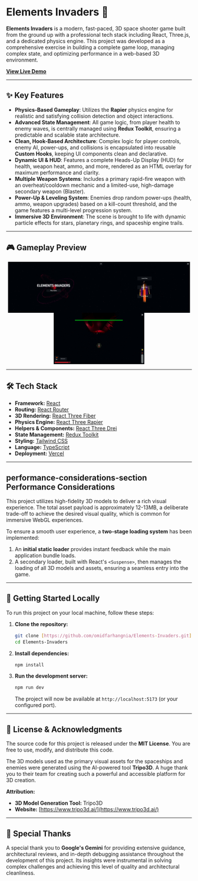 # Elements Invaders 🚀

**Elements Invaders** is a modern, fast-paced, 3D space shooter game built from the ground up with a professional tech stack including React, Three.js, and a dedicated physics engine. This project was developed as a comprehensive exercise in building a complete game loop, managing complex state, and optimizing performance in a web-based 3D environment.

**[View Live Demo](https://elements-invaders.vercel.app/)**

---

## ✨ Key Features

- **Physics-Based Gameplay**: Utilizes the **Rapier** physics engine for realistic and satisfying collision detection and object interactions.
- **Advanced State Management**: All game logic, from player health to enemy waves, is centrally managed using **Redux Toolkit**, ensuring a predictable and scalable state architecture.
- **Clean, Hook-Based Architecture**: Complex logic for player controls, enemy AI, power-ups, and collisions is encapsulated into reusable **Custom Hooks**, keeping UI components clean and declarative.
- **Dynamic UI & HUD**: Features a complete Heads-Up Display (HUD) for health, weapon heat, ammo, and more, rendered as an HTML overlay for maximum performance and clarity.
- **Multiple Weapon Systems**: Includes a primary rapid-fire weapon with an overheat/cooldown mechanic and a limited-use, high-damage secondary weapon (Blaster).
- **Power-Up & Leveling System**: Enemies drop random power-ups (health, ammo, weapon upgrades) based on a kill-count threshold, and the game features a multi-level progression system.
- **Immersive 3D Environment**: The scene is brought to life with dynamic particle effects for stars, planetary rings, and spaceship engine trails.

---

## 🎮 Gameplay Preview

<div style="display:flex; justify-content:center; align-items: center; flex-wrap:wrap;">
  <img src="https://raw.githubusercontent.com/omidfarhangnia/Elements-Invaders/main/app/assets/preview/home_page.JPG" alt="Home Page" width="49%" style="max-width:400px;">
  <img src="https://raw.githubusercontent.com/omidfarhangnia/Elements-Invaders/main/app/assets/preview/level_page.JPG" alt="Level Select Page" width="49%" style="max-width:400px;">
  <img src="https://raw.githubusercontent.com/omidfarhangnia/Elements-Invaders/main/app/assets/preview/boss_fight.JPG" alt="Boss Fight" width="49%" style="max-width:400px;">
</div>

---

## 🛠️ Tech Stack

- **Framework:** [React](https://react.dev/)
- **Routing:** [React Router](https://reactrouter.com/)
- **3D Rendering:** [React Three Fiber](https://docs.pmnd.rs/react-three-fiber/getting-started/introduction)
- **Physics Engine:** [React Three Rapier](https://github.com/pmndrs/react-three-rapier)
- **Helpers & Components:** [React Three Drei](https://github.com/pmndrs/react-three-drei)
- **State Management:** [Redux Toolkit](https://redux-toolkit.js.org/)
- **Styling:** [Tailwind CSS](https://tailwindcss.com/)
- **Language:** [TypeScript](https://www.typescriptlang.org/)
- **Deployment:** [Vercel](https://vercel.com/)

---

##  performance-considerations-section Performance Considerations

This project utilizes high-fidelity 3D models to deliver a rich visual experience. The total asset payload is approximately 12-13MB, a deliberate trade-off to achieve the desired visual quality, which is common for immersive WebGL experiences.

To ensure a smooth user experience, a **two-stage loading system** has been implemented:
1.  An **initial static loader** provides instant feedback while the main application bundle loads.
2.  A secondary loader, built with React's `<Suspense>`, then manages the loading of all 3D models and assets, ensuring a seamless entry into the game.
---

## 🚀 Getting Started Locally

To run this project on your local machine, follow these steps:

1.  **Clone the repository:**

    ```bash
    git clone [https://github.com/omidfarhangnia/Elements-Invaders.git](https://github.com/omidfarhangnia/Elements-Invaders.git)
    cd Elements-Invaders
    ```

2.  **Install dependencies:**

    ```bash
    npm install
    ```

3.  **Run the development server:**
    ```bash
    npm run dev
    ```
    The project will now be available at `http://localhost:5173` (or your configured port).

---

## 📄 License & Acknowledgments

The source code for this project is released under the **MIT License**. You are free to use, modify, and distribute this code.

The 3D models used as the primary visual assets for the spaceships and enemies were generated using the AI-powered tool **Tripo3D**. A huge thank you to their team for creating such a powerful and accessible platform for 3D creation.

**Attribution:**

- **3D Model Generation Tool:** Tripo3D
- **Website:** [https://www.tripo3d.ai/](https://www.tripo3d.ai/)

---

## 🙏 Special Thanks

A special thank you to **Google's Gemini** for providing extensive guidance, architectural reviews, and in-depth debugging assistance throughout the development of this project. Its insights were instrumental in solving complex challenges and achieving this level of quality and architectural cleanliness.
